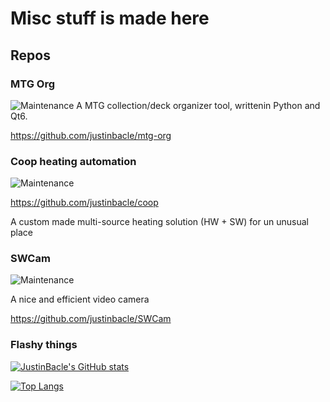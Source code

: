# Misc stuff is made here

## Repos

### MTG Org
![Maintenance](https://img.shields.io/badge/Maintained%3F-yes-green.svg)
A MTG collection/deck organizer tool, writtenin Python and Qt6.

https://github.com/justinbacle/mtg-org

### Coop heating automation
![Maintenance](https://img.shields.io/badge/Maintained%3F-yes-green.svg)

https://github.com/justinbacle/coop

A custom made multi-source heating solution (HW + SW) for un unusual place

### SWCam
![Maintenance](https://img.shields.io/badge/Maintained%3F-yes-green.svg)

A nice and efficient video camera

https://github.com/justinbacle/SWCam

### Flashy things
[![JustinBacle's GitHub stats](https://github-readme-stats.vercel.app/api?username=justinbacle&count_private=true&theme=dark)](https://github.com/justinbacle)

[![Top Langs](https://github-readme-stats.vercel.app/api/top-langs/?username=justinbacle&count_private=true&theme=dark)](https://github.com/justinbacle)


<!--
**justinbacle/justinbacle** is a ✨ _special_ ✨ repository because its `README.md` (this file) appears on your GitHub profile.

Here are some ideas to get you started:

- 🔭 I’m currently working on ...
- 🌱 I’m currently learning ...
- 👯 I’m looking to collaborate on ...
- 🤔 I’m looking for help with ...
- 💬 Ask me about ...
- 📫 How to reach me: ...
- 😄 Pronouns: ...
- ⚡ Fun fact: ...
-->
